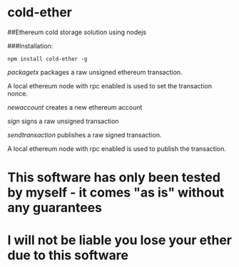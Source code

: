 # cold-ether

##Ethereum cold storage solution using nodejs


###Installation:

```
npm install cold-ether -g
```


*packagetx* packages a raw unsigned ethereum transaction. 

A local ethereum node with rpc enabled is used to set the transaction nonce.

*newaccount* creates a new ethereum account

*sign* signs a raw unsigned transaction

*sendtransaction* publishes a raw signed transaction. 

A local ethereum node with rpc enabled is used to publish the transaction.
 
# This software has only been tested by myself - it comes "as is" without any guarantees
# I will not be liable you lose your ether due to this software
